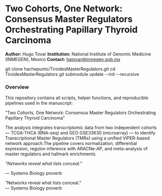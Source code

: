 # Two Cohorts, One Network: Consensus Master Regulators Orchestrating Papillary Thyroid Carcinoma


**Author:** Hugo Tovar
**Institution:** National Institute of Genomic Medicine (INMEGEN), Mexico
**Contact:** hatovar@inmegen.gob.mx

git clone hachepunto/TiroidesMasterRegulators.git
cd TiroidesMasterRegulators
git submodule update --init --recursive


### Overview

This repository contains all scripts, helper functions, and reproducible pipelines used in the manuscript:

"Two Cohorts, One Network: Consensus Master Regulators Orchestrating Papillary Thyroid Carcinoma"

The analysis integrates transcriptomic data from two independent cohorts — TCGA-THCA (RNA-seq) and GEO GSE33630 (microarray) — to identify Transcriptional Master Regulators (TMRs) using a unified VIPER-based network approach.The pipeline covers normalization, differential expression, regulon inference with ARACNe-AP, and meta-analysis of master regulators and hallmark enrichments.



*“Networks reveal what lists conceal.”*

— Systems Biology proverb

“Networks reveal what lists conceal.”  
— Systems Biology proverb